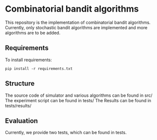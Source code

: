 # Combinatorial bandit algorithms

This repository is the implementation of combinatorial bandit algorithms. Currently, only stochastic bandit algorithms are implemented and more algorithms are to be added.

## Requirements

To install requirements:

```setup
pip install -r requirements.txt
```

## Structure
The source code of simulator and various algorithms can be found in src/
The experiment script can be found in tests/
The Results can be found in tests/results/

## Evaluation
Currently, we provide two tests, which can be found in tests. 


